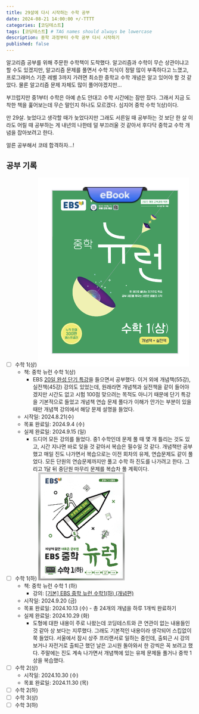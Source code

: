 ```yaml
---
title: 29살에 다시 시작하는 수학 공부
date: 2024-08-21 14:00:00 +/-TTTT
categories: [코딩테스트]
tags: [코딩테스트] # TAG names should always be lowercase
description: 중학 과정부터 수학 공부 다시 시작하기
published: false
---
```


알고리즘 공부를 위해 주문한 수학책이 도착했다. 알고리즘과 수학이 무슨 상관이냐고 할 수도 있겠지만, 알고리즘 문제를 풀면서 수학 지식이 정말 많이 부족하다고 느꼈고, 프로그래머스 기준 레벨 3까지 가려면 최소한 중학교 수학 개념은 알고 있어야 할 것 같았다. 물론 알고리즘 문제 자체도 많이 풀어야겠지만…

부끄럽지만 중1부터 수학은 아예 손도 안대고 수학 시간에는 잠만 잤다. 그래서 지금 도착한 책을 훑어보는데 무슨 말인지 하나도 모르겠다. 심지어 중학 수학 1(상)이다.

만 29살. 늦었다고 생각할 때가 늦었다지만 그래도 서른일 때 공부하는 것 보단 한 살 이라도 어릴 때 공부하는 게 내년의 나한테 덜 부끄러울 것 같아서 후다닥 중학교 수학 개념을 잡아보려고 한다.

얼른 공부해서 코테 합격하자…!

## 공부 기록

- [ ] 수학 1(상)
      ![image.png](/assets/img/posts/2024-08-21/image.png)
  - 책: 중학 뉴런 수학 1(상)
    - EBS [20일 완성 단기 특강](https://mid.ebs.co.kr/course/view?courseId=100005141&left=series)을 들으면서 공부했다. 이거 외에 개념책(55강), 실전책(45강) 강의도 있었는데, 원래라면 개념책과 실전책을 같이 들어야겠지만 시간도 없고 시험 100점 맞으려는 목적도 아니기 때문에 단기 특강을 기본적으로 들었고 개념책 연습 문제 풀다가 이해가 안가는 부분이 있을 때만 개념책 강의에서 해당 문제 설명을 들었다.
  - 시작일: 2024.8.21(수)
  - 목표 완료일: 2024.9.4 (수)
  - 실제 완료일: 2024.9.15 (일)
    - 드디어 모든 강의를 들었다. 중1 수학인데 문제 풀 때 몇 개 틀리는 것도 있고, 시간 지나면 바로 잊을 것 같아서 복습은 필수일 것 같다. 개념책만 공부했고 매일 진도 나가면서 복습으로는 이전 회차의 유제, 연습문제도 같이 풀었다. 모든 단원의 연습문제까지만 풀고 수학 하 진도를 나가려고 한다. 그리고 1달 뒤 중단원 마무리 문제를 복습차 풀 계획이다.
- [ ] 수학 1(하)
      ![image.png](/assets/img/posts/2024-08-21/중학1수학하.png)
  - 책: 중학 뉴런 수학 1 (하)
    - 강의: [[기본] EBS 중학 뉴런 수학1(하) (개념편)](https://mid.ebs.co.kr/course/view?courseId=10209890&left=1&tapNm=&postId=)
  - 시작일: 2024.9.20 (금)
  - 목표 완료일: 2024.10.13 (수) - 총 24개의 개념을 하루 1개씩 완료하기
  - 실제 완료일: 2024.10.29 (화)
    - 도형에 대한 내용이 주로 나왔는데 코딩테스트와 큰 연관이 없는 내용들인 것 같아 상 보다는 지루했다. 그래도 기본적인 내용이라 생각되어 스킵없이 쭉 들었다. 서울에서 잠시 상주 프리랜서로 일하는 중인데, 출퇴근 시 강의 보거나 자전거로 출퇴근 했던 날은 고시원 돌아와서 한 강씩은 꼭 보려고 했다. 주말에는 진도 계속 나가면서 개념책에 있는 유제 문제들 풀거나 중학 1 상을 복습했다.
- [ ] 수학 2(상)
  - 시작일: 2024.10.30 (수)
  - 목표 완료일: 2024.11.30 (목)
- [ ] 수학 2(하)
- [ ] 수학 3(상)
- [ ] 수학 3(하)
